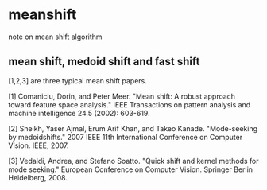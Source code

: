# meanshift
note on mean shift algorithm

## mean shift, medoid shift and fast shift

[1,2,3] are three typical mean shift papers.

[1] Comaniciu, Dorin, and Peter Meer. "Mean shift: A robust approach toward feature space analysis." IEEE Transactions on pattern analysis and machine intelligence 24.5 (2002): 603-619.

[2] Sheikh, Yaser Ajmal, Erum Arif Khan, and Takeo Kanade. "Mode-seeking by medoidshifts." 2007 IEEE 11th International Conference on Computer Vision. IEEE, 2007.

[3] Vedaldi, Andrea, and Stefano Soatto. "Quick shift and kernel methods for mode seeking." European Conference on Computer Vision. Springer Berlin Heidelberg, 2008.
